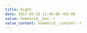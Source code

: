 ```yaml
---
title: Right
date: 2017-05-16 12:49:00 +03:00
value: homeGrid__box--r
value_content: homeGrid__content--r
---
```


